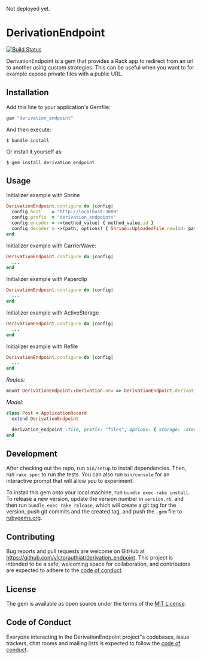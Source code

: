 Not deployed yet.
# DerivationEndpoint

[![Build Status](https://github.com/VictorAuthiat/derivation_endpoint/actions/workflows/ci.yml/badge.svg)](https://github.com/VictorAuthiat/derivation_endpoint/actions/workflows/ci.yml)

DerivationEndpoint is a gem that provides a Rack app to redirect from an url to another using custom strategies.
This can be useful when you want to for example expose private files with a public URL.

## Installation

Add this line to your application's Gemfile:

```ruby
gem "derivation_endpoint"
```

And then execute:

    $ bundle install

Or install it yourself as:

    $ gem install derivation_endpoint

## Usage

Initializer example with Shrine
```ruby
DerivationEndpoint.configure do |config|
  config.host    = "http://localhost:3000"
  config.prefix  = "derivation_endpoints"
  config.encoder = ->(method_value) { method_value.id }
  config.decoder = ->(path, options) { Shrine::UploadedFile.new(id: path, storage: options[:storage]).url }
end
```

Initializer example with CarrierWave:
```ruby
DerivationEndpoint.configure do |config|
  ...
end
```

Initializer example with Paperclip
```ruby
DerivationEndpoint.configure do |config|
  ...
end
```

Initializer example with ActiveStorage
```ruby
DerivationEndpoint.configure do |config|
  ...
end
```

Initializer example with Refile
```ruby
DerivationEndpoint.configure do |config|
  ...
end
```

*Routes:*
```ruby
mount DerivationEndpoint::Derivation.new => DerivationEndpoint.derivation_path
```

*Model:*
```ruby
class Post < ApplicationRecord
  extend DerivationEndpoint

  derivation_endpoint :file, prefix: "files", options: { storage: :store }
end
```

## Development

After checking out the repo, run `bin/setup` to install dependencies. Then, run `rake spec` to run the tests. You can also run `bin/console` for an interactive prompt that will allow you to experiment.

To install this gem onto your local machine, run `bundle exec rake install`. To release a new version, update the version number in `version.rb`, and then run `bundle exec rake release`, which will create a git tag for the version, push git commits and the created tag, and push the `.gem` file to [rubygems.org](https://rubygems.org).

## Contributing

Bug reports and pull requests are welcome on GitHub at https://github.com/victorauthiat/derivation_endpoint. This project is intended to be a safe, welcoming space for collaboration, and contributors are expected to adhere to the [code of conduct](https://github.com/victorauthiat/derivation_endpoint/blob/master/CODE_OF_CONDUCT.md).

## License

The gem is available as open source under the terms of the [MIT License](https://opensource.org/licenses/MIT).

## Code of Conduct

Everyone interacting in the DerivationEndpoint project"s codebases, issue trackers, chat rooms and mailing lists is expected to follow the [code of conduct](https://github.com/victorauthiat/derivation_endpoint/blob/master/CODE_OF_CONDUCT.md).
